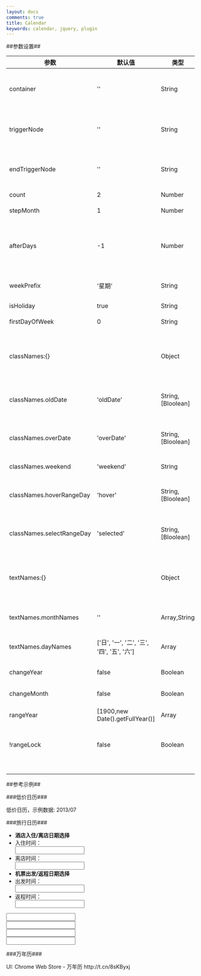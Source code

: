 ```yaml
---
layout: docs
comments: true
title: Calendar
keywords: calendar, jquery, plugin
---
```


<link rel="stylesheet" href="{{root_url}} /ui/calendar/skin/default/demo.css">
<link rel="stylesheet" href="{{root_url}} /ui/calendar/skin/ctrip/ctrip.css">
<link rel="stylesheet" href="{{root_url}} /ui/calendar/skin/17u/mCal.css">
<link rel="stylesheet" href="{{root_url}} /ui/calendar/skin/lunar/lunar.css">

##参数设置##
<table class="classtable" cellspacing="0">
    <thead>
        <tr>
            <th width="14%">参数</th>
            <th width="13%">默认值</th>
            <th width="14%">类型</th>
            <th width="59%">描述</th>
        </tr>
    </thead>
    <tbody>
        <tr>
            <td class="code">container</td>
            <td class="code">''</td>
            <td class="code">String</td>
            <td>
                <p>日历生成容器，HTML DOM 选择器</p>
            </td>
        </tr>
        <tr>
            <td class="code">triggerNode</td>
            <td class="code">''</td>
            <td class="code">String</td>
            <td>
                <p>开始触发HTML DOM 选择器</p>
            </td>
        </tr>
        <tr>
            <td class="code">endTriggerNode</td>
            <td class="code">''</td>
            <td class="code">String</td>
            <td>
                <p>二次触发HTML DOM 选择器</p>
            </td>
        </tr>
        <tr>
            <td class="code">count</td>
            <td class="code">2</td>
            <td class="code">Number</td>
            <td>显示月份数 </td>
        </tr>
        <tr>
            <td class="code">stepMonth</td>
            <td class="code">1</td>
            <td class="code">Number</td>
            <td>上一月，下一月切换步进</td>
        </tr>
        <tr>
            <td class="code">afterDays</td>
            <td class="code">-1</td>
            <td class="code">Number</td>
            <td>
                <p>酒店日历，-1为没有限制，其他依次类推</p>
            </td>
        </tr>
        <tr>
            <td class="code">weekPrefix</td>
            <td class="code">'星期'</td>
            <td class="code">String</td>
            <td>日历星期 前序，一般为周 或 星期</td>
        </tr>
        <tr>
            <td class="code">isHoliday</td>
            <td class="code">true</td>
            <td class="code">String</td>
            <td>设定节假日</td>
        </tr>
        <tr>
            <td class="code">firstDayOfWeek</td>
            <td class="code">0</td>
            <td class="code">String</td>
            <td>0表示星期天，以此类推</td>
        </tr>
        <tr>
            <td class="code"> classNames:{}</td>
            <td class="code">&nbsp;</td>
            <td class="code">Object</td>
            <td>------------------日期相关className-----------------</td>
        </tr>
        <tr>
            <td height="54" class="code">classNames.oldDate</td>
            <td class="code">'oldDate'</td>
            <td class="code">String,[Bloolean]</td>
            <td>过期日期className，同时具有Boolean 判断</td>
        </tr>
        <tr>
            <td class="code">classNames.overDate
                <br>
            </td>
            <td class="code">'overDate'</td>
            <td class="code">String,[Bloolean]</td>
            <td>超出范围日期className，同时具有Boolean 判断</td>
        </tr>
        <tr>
            <td height="46" class="code">classNames.weekend
                <br>
            </td>
            <td class="code">'weekend'</td>
            <td class="code">String</td>
            <td>周末相关className</td>
        </tr>
        <tr>
            <td height="47" class="code">classNames.hoverRangeDay
                <br>
            </td>
            <td class="code">'hover'</td>
            <td class="code">String,[Bloolean]</td>
            <td>滑过选定日期className，同时具有Boolean 判断</td>
        </tr>
        <tr>
            <td height="48" class="code">classNames.selectRangeDay</td>
            <td class="code">'selected'</td>
            <td class="code">String,[Bloolean]</td>
            <td>选定日期className，同时具有Boolean 判断</td>
        </tr>
        <tr>
            <td height="49" class="code">textNames:{}</td>
            <td class="code">&nbsp;</td>
            <td class="code">Object</td>
            <td>------------------日历相关字段文本---------------------</td>
        </tr>
        <tr>
            <td height="50" class="code">textNames.monthNames</td>
            <td class="code">''</td>
            <td class="code">Array,String</td>
            <td>月份名称，可选值：“” || 数组</td>
        </tr>
        <tr>
            <td height="64" class="code">textNames.dayNames</td>
            <td class="code">['日', '一', '二', '三', '四', '五', '六']</td>
            <td class="code">Array</td>
            <td>月份名称，可选值：“” || 数组 </td>
        </tr>
        <tr>
            <td height="57" class="code">changeYear</td>
            <td class="code">false</td>
            <td class="code">Boolean</td>
            <td>show select year</td>
        </tr>
        <tr>
            <td height="57" class="code">changeMonth</td>
            <td class="code">false</td>
            <td class="code">Boolean</td>
            <td>show select year</td>
        </tr>
        <tr>
            <td height="57" class="code">rangeYear</td>
            <td class="code">[1900,new Date().getFullYear()]</td>
            <td class="code">Array</td>
            <td>range of the changeYear</td>
        </tr>
        <tr>
            <td height="57" class="code"><span class="new">!</span>rangeLock</td>
            <td class="code">false</td>
            <td class="code">Boolean</td>
            <td>设定日历在超出范围的时候，月份是否可切换</td>
        </tr>
        <tr>
            <td class="code">&nbsp;</td>
            <td class="code">&nbsp;</td>
            <td class="code">&nbsp;</td>
            <td>&nbsp;</td>
        </tr>
    </tbody>
</table>
##参考示例##

###低价日历###

<div class="calendar_demo clearfix">
    <p>低价日历，示例数据: 2013/07</p>
    <div id="calendar_demo_1" class="panel_box">
    </div>
</div>

###旅行日历###

<div class="calendar_demo clearfix">
    <div id="search">
        <form id="J_Search">
            <ul>
                <li>
                    <strong>酒店入住/离店日期选择</strong>
                </li>
                <li>
                    <label class="tit" for="J_CheckIn">入住时间：</label>
                    <div class="calendar-input-wrap">
                        <span class="calendar-start-icon trigger-icon-29" data-bind="week"></span>
                        <input id="J_CheckIn" type="text" class="J_S1 f-text trigger-node-29" value="" autocomplete="off">
                    </div>
                </li>
                <li>
                    <label class="tit" for="J_CheckOut">离店时间：</label>
                    <div class="calendar-input-wrap">
                        <span class="calendar-end-icon trigger-icon-29" data-bind="week"></span>
                        <input id="J_CheckOut" type="text" class="J_S2 f-text trigger-node-29" value="" autocomplete="off">
                    </div>
                </li>
                <li>
                    <strong>机票出发/返程日期选择</strong>
                </li>
                <li>
                    <label class="tit" for="J_DepDate">出发时间：</label>
                    <div class="calendar-input-wrap">
                        <span class="calendar-start-icon trigger-icon-55" data-bind="week"></span>
                        <input id="J_DepDate" type="text" class="J_S1 f-text trigger-node-55" value="" autocomplete="off">
                    </div>
                </li>
                <li>
                    <label class="tit" for="J_RetDate">返程时间：</label>
                    <div class="calendar-input-wrap">
                        <span class="calendar-end-icon trigger-icon-55" data-bind="week"></span>
                        <input id="J_RetDate" type="text" class="J_S2 f-text trigger-node-55" value="" autocomplete="off">
                    </div>
                </li>
            </ul>
        </form>
    </div>
    <div>
        <div class="inline_box">
            <input type="text" id="calendar_in">
        </div>
        <div class="inline_box">
            <input type="text" id="calendar_out">
        </div>
    </div>
    <div>
        <div class="inline_box">
            <input type="text" id="calendar-in-2">
        </div>
        <div class="inline_box">
            <input type="text" id="calendar-out-2">
        </div>
    </div>
</div>

###万年历###

<div class="lunar clearfix" style="display:block;">
    <p>UI: Chrome Web Store - 万年历 http://t.cn/8sKByxj</p>
    <div id="content" class="ks-clear">
    </div>
</div>


<script src="{{root_url}} /ui/calendar/jquery.calendar.js"></script>
<script src="{{root_url}} /ui/calendar/lunar.js"></script>
<script src="{{root_url}} /ui/calendar/demo-instance.js"></script>